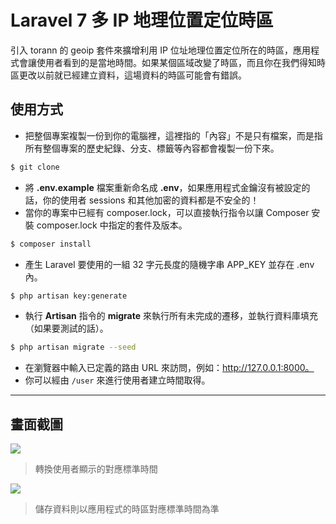 # Laravel 7 多 IP 地理位置定位時區

引入 torann 的 geoip 套件來擴增利用 IP 位址地理位置定位所在的時區，應用程式會讓使用者看到的是當地時間。如果某個區域改變了時區，而且你在我們得知時區更改以前就已經建立資料，這場資料的時區可能會有錯誤。

## 使用方式
- 把整個專案複製一份到你的電腦裡，這裡指的「內容」不是只有檔案，而是指所有整個專案的歷史紀錄、分支、標籤等內容都會複製一份下來。
```sh
$ git clone
```
- 將 __.env.example__ 檔案重新命名成 __.env__，如果應用程式金鑰沒有被設定的話，你的使用者 sessions 和其他加密的資料都是不安全的！
- 當你的專案中已經有 composer.lock，可以直接執行指令以讓 Composer 安裝 composer.lock 中指定的套件及版本。
```sh
$ composer install
```
- 產⽣ Laravel 要使用的一組 32 字元長度的隨機字串 APP_KEY 並存在 .env 內。
```sh
$ php artisan key:generate
```
- 執行 __Artisan__ 指令的 __migrate__ 來執行所有未完成的遷移，並執行資料庫填充（如果要測試的話）。
```sh
$ php artisan migrate --seed
```
- 在瀏覽器中輸入已定義的路由 URL 來訪問，例如：http://127.0.0.1:8000。
- 你可以經由 `/user` 來進行使用者建立時間取得。

----

## 畫面截圖
![](https://i.imgur.com/ruGWLfd.png)
> 轉換使用者顯示的對應標準時間

![](https://i.imgur.com/pJfBeSq.png)
> 儲存資料則以應用程式的時區對應標準時間為準
